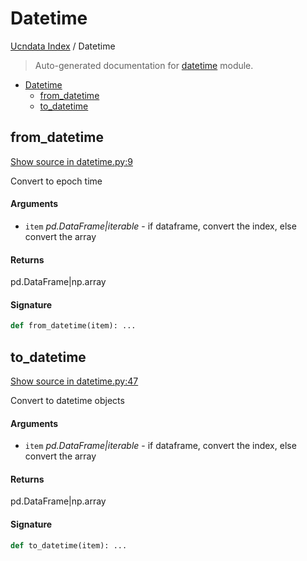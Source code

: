 # Datetime

[Ucndata Index](./README.md#ucndata-index) / Datetime

> Auto-generated documentation for [datetime](../../datetime.py) module.

- [Datetime](#datetime)
  - [from_datetime](#from_datetime)
  - [to_datetime](#to_datetime)

## from_datetime

[Show source in datetime.py:9](../../datetime.py#L9)

Convert to epoch time

#### Arguments

- `item` *pd.DataFrame|iterable* - if dataframe, convert the index, else convert the array

#### Returns

pd.DataFrame|np.array

#### Signature

```python
def from_datetime(item): ...
```



## to_datetime

[Show source in datetime.py:47](../../datetime.py#L47)

Convert to datetime objects

#### Arguments

- `item` *pd.DataFrame|iterable* - if dataframe, convert the index, else convert the array

#### Returns

pd.DataFrame|np.array

#### Signature

```python
def to_datetime(item): ...
```